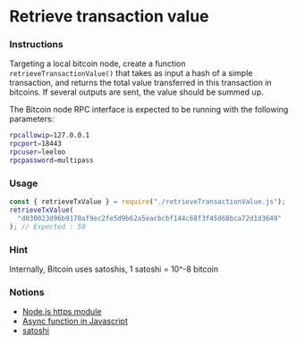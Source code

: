 # Retrieve transaction value

### Instructions

Targeting a local bitcoin node, create a function `retrieveTransactionValue()` that takes as input a hash of a simple transaction, and returns the total value transferred in this transaction in bitcoins. If several outputs are sent, the value should be summed up.

The Bitcoin node RPC interface is expected to be running with the following parameters:

```bash
rpcallowip=127.0.0.1
rpcport=18443
rpcuser=leeloo
rpcpassword=multipass
```

### Usage

```js
const { retrieveTxValue } = require("./retrieveTransactionValue.js");
retrieveTxValue(
  "d030023d96b9170af9ec2fe5d9b62a5eacbcbf144c68f3f45d68bca72d1d3649"
); // Expected : 50
```

### Hint

Internally, Bitcoin uses satoshis, 1 satoshi = 10^-8 bitcoin

### Notions

- [Node.js https module](https://nodejs.org/api/https.html)
- [Async function in Javascript](https://developer.mozilla.org/fr/docs/Web/JavaScript/Reference/Statements/async_function)
- [satoshi](<https://en.bitcoin.it/wiki/Satoshi_(unit)>)
